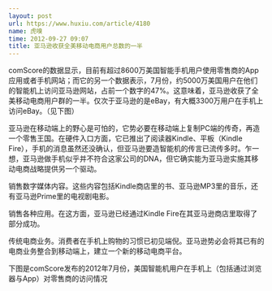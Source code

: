 ```yaml
---
layout: post
url: https://www.huxiu.com/article/4180
name: 虎嗅
time: 2012-09-27 09:07
title: 亚马逊收获全美移动电商用户总数的一半
---
```

comScore的数据显示，目前有超过8600万美国智能手机用户使用零售商的App应用或者手机网站；而它的另一个数据表示，7月份，约5000万美国用户在他们的智能机上访问亚马逊网站，占前一个数字的47%。这意味着，亚马逊收获了全美移动电商用户群的一半。仅次于亚马逊的是eBay，有大概3300万用户在手机上访问eBay。（见下图）

亚马逊在移动端上的野心是可怕的，它势必要在移动端上复制PC端的传奇，再造一个零售王国。在硬件入口方面，它已推出了阅读器Kindle、平板（Kindle Fire），手机的消息虽然还没确认，但亚马逊要造智能机的传言已流传多时。乍一想，亚马逊做手机似乎并不符合这家公司的DNA，但它确实能为亚马逊实施其移动电商战略提供另一个驱动。

销售数字媒体内容。这些内容包括Kindle商店里的书、亚马逊MP3里的音乐，还有亚马逊Prime里的电视剧电影。

销售各种应用。在这方面，亚马逊已经通过Kindle Fire在其亚马逊商店里取得了部分成功。

传统电商业务。消费者在手机上购物的习惯已初见端倪。亚马逊势必会将其已有的电商业务整合到移动端上，建立一个新的移动电商平台。

下图是comScore发布的2012年7月份，美国智能机用户在手机上（包括通过浏览器与App）对零售商的访问情况

